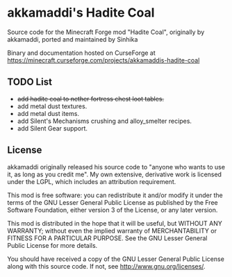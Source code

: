 # akkamaddi's Hadite Coal

Source code for the Minecraft Forge mod "Hadite Coal", originally by akkamaddi, ported and maintained by Sinhika

Binary and documentation hosted on CurseForge at https://minecraft.curseforge.com/projects/akkamaddis-hadite-coal

TODO List
---------
- <s>add hadite coal to nether fortress chest loot tables.</s>
- add metal dust textures.
- add metal dust items.
- add Silent's Mechanisms crushing and alloy_smelter recipes.
- add Silent Gear support.

License
-------
akkamaddi originally released his source code to "anyone who wants to use it, as long as you credit me". My own extensive, derivative work is licensed under the LGPL, which includes an attribution
requirement.

This mod is free software: you can redistribute it and/or modify it under the
terms of the GNU Lesser General Public License as published by the Free
Software Foundation, either version 3 of the License, or any later version.

This mod is distributed in the hope that it will be useful, but WITHOUT ANY
WARRANTY; without even the implied warranty of MERCHANTABILITY or FITNESS FOR A
PARTICULAR PURPOSE.  See the GNU Lesser General Public License for more
details.

You should have received a copy of the GNU Lesser General Public License along
with this source code.  If not, see <http://www.gnu.org/licenses/>.
